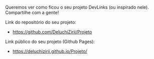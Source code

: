 Queremos ver como ficou o seu projeto DevLinks (ou inspirado nele). Compartilhe com a gente!

Link do repositório do seu projeto:

- https://github.com/DeluchiZirii/Projeto

Link público do seu projeto (Github Pages):

- https://deluchizirii.github.io/Projeto/
